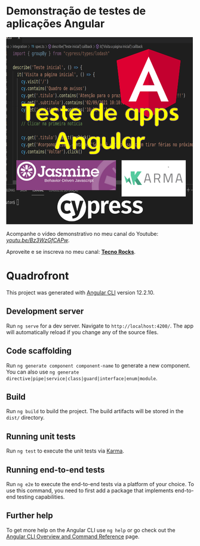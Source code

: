 # Demonstração de testes de aplicações Angular

![](./teste-angular-quadrada.png)

Acompanhe o vídeo demonstrativo no meu canal do Youtube: [*youtu.be/Bz3WzGfCAPw*](https://youtu.be/Bz3WzGfCAPw).

Aproveite e se inscreva no meu canal: [**Tecno Rocks**](http://youtube.com/c/CleutonSampaio).

# Quadrofront

This project was generated with [Angular CLI](https://github.com/angular/angular-cli) version 12.2.10.

## Development server

Run `ng serve` for a dev server. Navigate to `http://localhost:4200/`. The app will automatically reload if you change any of the source files.

## Code scaffolding

Run `ng generate component component-name` to generate a new component. You can also use `ng generate directive|pipe|service|class|guard|interface|enum|module`.

## Build

Run `ng build` to build the project. The build artifacts will be stored in the `dist/` directory.

## Running unit tests

Run `ng test` to execute the unit tests via [Karma](https://karma-runner.github.io).

## Running end-to-end tests

Run `ng e2e` to execute the end-to-end tests via a platform of your choice. To use this command, you need to first add a package that implements end-to-end testing capabilities.

## Further help

To get more help on the Angular CLI use `ng help` or go check out the [Angular CLI Overview and Command Reference](https://angular.io/cli) page.
